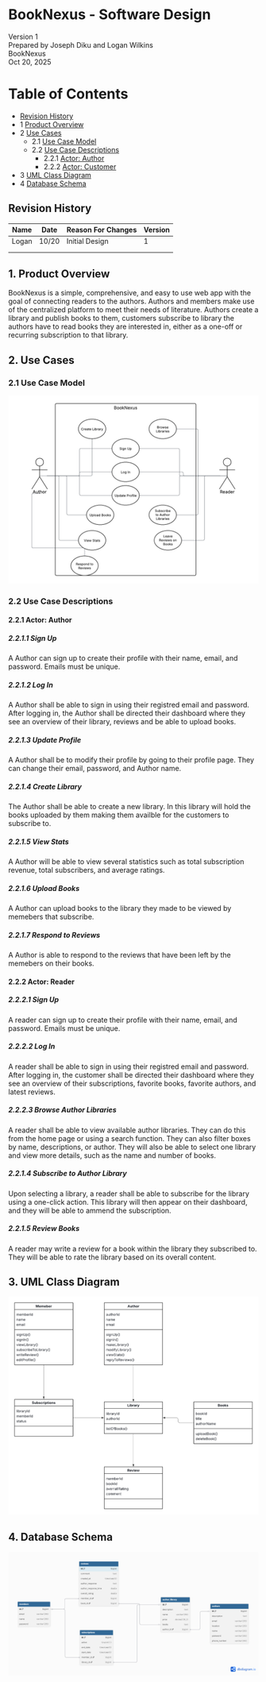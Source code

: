 # BookNexus - Software Design 

Version 1  
Prepared by Joseph Diku and Logan Wilkins\
BookNexus\
Oct 20, 2025

Table of Contents
=================
* [Revision History](#revision-history)
* 1 [Product Overview](#1-product-overview)
* 2 [Use Cases](#2-use-cases)
  * 2.1 [Use Case Model](#21-use-case-model)
  * 2.2 [Use Case Descriptions](#22-use-case-descriptions)
    * 2.2.1 [Actor: Author](#221-actor-Author)
    * 2.2.2 [Actor: Customer](#222-actor-customer) 
* 3 [UML Class Diagram](#3-uml-class-diagram)
* 4 [Database Schema](#4-database-schema)

## Revision History
| Name | Date    | Reason For Changes  | Version   |
| ---- | ------- | ------------------- | --------- |
|Logan |  10/20  | Initial Design      |     1     |
|      |         |                     |           |
|      |         |                     |           |

## 1. Product Overview
BookNexus is a simple, comprehensive, and easy to use web app with the goal of connecting readers to the authors. Authors and members make use of the centralized platform to meet their needs of literature. 
Authors create a library and publish books to them, customers subscribe to library the authors have to read books they are interested in, either as a one-off or recurring subscription to that library.

## 2. Use Cases
### 2.1 Use Case Model
![Use Case Model](https://github.com/JosephDiku/CSC-340-Project-Repository/blob/main/doc/Object-Oriented-Design/Use-Case%20Diagram.png)

### 2.2 Use Case Descriptions

#### 2.2.1 Actor: Author
##### 2.2.1.1 Sign Up
A Author can sign up to create their profile with their name, email, and password. Emails must be unique.
##### 2.2.1.2 Log In
A Author shall be able to sign in using their registred email and password. After logging in, the Author shall be directed their dashboard where they see an overview of their library, reviews and be able to upload books.
##### 2.2.1.3 Update Profile
A Author shall be to modify their profile by going to their profile page. They can change their email, password, and Author name.
##### 2.2.1.4 Create Library
The Author shall be able to create a new library. In this library will hold the books uploaded by them making them availble for the customers to subscribe to.
##### 2.2.1.5 View Stats
A Author will be able to view several statistics such as total subscription revenue, total subscribers, and average ratings.
##### 2.2.1.6 Upload Books
A Author can upload books to the library they made to be viewed by memebers that subscribe.
##### 2.2.1.7 Respond to Reviews
A Author is able to respond to the reviews that have been left by the memebers on their books.

#### 2.2.2 Actor: Reader
##### 2.2.2.1 Sign Up
A reader can sign up to create their profile with their name, email, and password. Emails must be unique.
##### 2.2.2.2 Log In
A reader shall be able to sign in using their registred email and password. After logging in, the customer shall be directed their dashboard where they see an overview of their subscriptions, favorite books, favorite authors, and latest reviews.
##### 2.2.2.3 Browse Author Libraries
A reader shall be able to view available author libraries. They can do this from the home page or using a search function. They can also filter boxes by name, descriptions, or author. They will also be able to select one library and view more details, such as the name and number of books.
##### 2.2.1.4 Subscribe to Author Library
Upon selecting a library, a reader shall be able to subscribe for the library using a one-click action. This library will then appear on their dashboard, and they will be able to ammend the subscription.
##### 2.2.1.5 Review Books 
A reader may write a review for a book within the library they subscribed to. They will be able to rate the library based on its overall content.

## 3. UML Class Diagram
![UML Class Diagram](https://github.com/JosephDiku/CSC-340-Project-Repository/blob/main/doc/Object-Oriented-Design/BookNexusUML.png)
## 4. Database Schema
![UML Class Diagram](https://github.com/JosephDiku/CSC-340-Project-Repository/blob/main/doc/Object-Oriented-Design/SchemaDiagram.png)